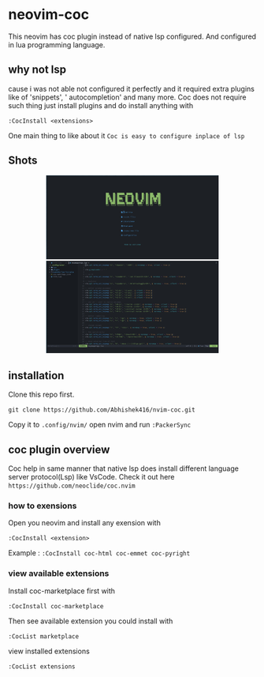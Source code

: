 # neovim-coc
This neovim has coc plugin instead of native lsp configured.
And configured in lua programming language.

## why not lsp
cause i was not able not configured it perfectly and
it required extra plugins like of 'snippets', ' autocompletion' and many more.
Coc does not require such thing just install plugins and
do install anything with
```
:CocInstall <extensions>
```

One main thing to like about it ```Coc is easy to configure inplace of lsp```

## Shots
<p align="center">
  <img src="./shot 1.png" width="350" title="shot 1">
  <img src="./shot 2.png" width="350" alt="shot 2">
</p>


## installation
Clone this repo first.
```
git clone https://github.com/Abhishek416/nvim-coc.git
```

Copy it to ```.config/nvim/```
open nvim and run ```:PackerSync```

## coc plugin overview
Coc help in same manner that native lsp does
install different language server protocol(Lsp) like VsCode.
Check it out here ```https://github.com/neoclide/coc.nvim```

### how to exensions
Open you neovim and install any exension with
```
:CocInstall <extension>
```
Example : ```:CocInstall coc-html coc-emmet coc-pyright```

### view available extensions
Install coc-marketplace first with
```
:CocInstall coc-marketplace
```

Then see available extension you could install with
```
:CocList marketplace
```

view installed extensions
```
:CocList extensions
```

